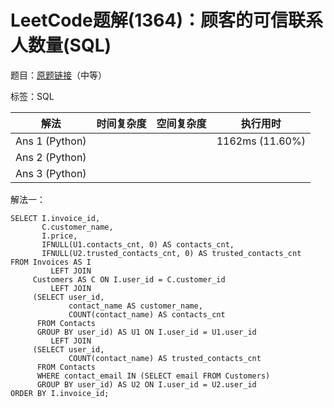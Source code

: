 # LeetCode题解(1364)：顾客的可信联系人数量(SQL)

题目：[原题链接](https://leetcode-cn.com/problems/number-of-trusted-contacts-of-a-customer/)（中等）

标签：SQL

| 解法           | 时间复杂度 | 空间复杂度 | 执行用时        |
| -------------- | ---------- | ---------- | --------------- |
| Ans 1 (Python) |            |            | 1162ms (11.60%) |
| Ans 2 (Python) |            |            |                 |
| Ans 3 (Python) |            |            |                 |

解法一：

```mysql
SELECT I.invoice_id,
       C.customer_name,
       I.price,
       IFNULL(U1.contacts_cnt, 0) AS contacts_cnt,
       IFNULL(U2.trusted_contacts_cnt, 0) AS trusted_contacts_cnt
FROM Invoices AS I
         LEFT JOIN
     Customers AS C ON I.user_id = C.customer_id
         LEFT JOIN
     (SELECT user_id,
             contact_name AS customer_name,
             COUNT(contact_name) AS contacts_cnt
      FROM Contacts
      GROUP BY user_id) AS U1 ON I.user_id = U1.user_id
         LEFT JOIN
     (SELECT user_id,
             COUNT(contact_name) AS trusted_contacts_cnt
      FROM Contacts
      WHERE contact_email IN (SELECT email FROM Customers)
      GROUP BY user_id) AS U2 ON I.user_id = U2.user_id
ORDER BY I.invoice_id;
```
